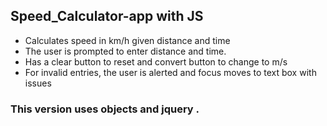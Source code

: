 ## Speed_Calculator-app with JS
- Calculates speed in km/h given distance and time 
- The user is prompted to enter distance and time.
- Has a clear button to reset and convert button to change to m/s
- For invalid entries, the user is alerted and focus moves to text box with issues
### This version uses objects and jquery .

